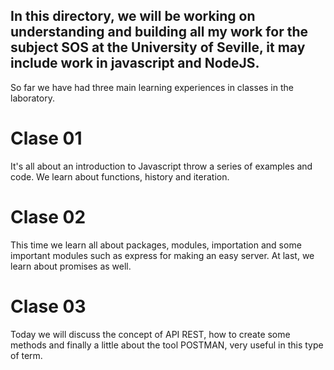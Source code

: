 ## In this directory, we will be working on understanding and building all my work for the subject SOS at the University of Seville, it may include work in javascript and NodeJS.

So far we have had three main learning experiences in classes in the laboratory.

# Clase 01

It's all about an introduction to Javascript throw a series of examples and code. We learn about functions, history and iteration.

# Clase 02

This time we learn all about packages, modules, importation and some important modules such as express for making an easy server. At last, we learn about promises as well.


# Clase 03

Today we will discuss the concept of API REST, how to create some methods and finally a little about the tool POSTMAN, very useful in this type of term.